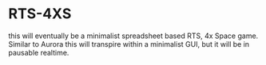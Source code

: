 # RTS-4XS

this will eventually be a minimalist spreadsheet based RTS, 4x Space game. Similar to Aurora this will transpire within a minimalist GUI, but
it will be in pausable realtime.
